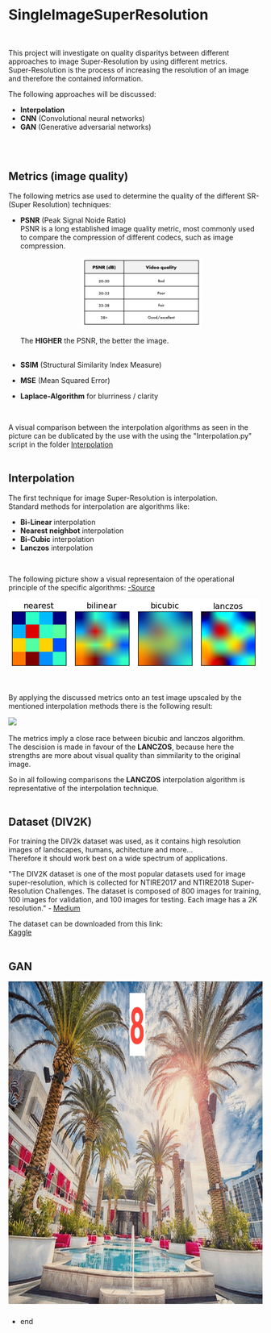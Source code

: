 # SingleImageSuperResolution
<br />

This project will investigate on quality disparitys between different approaches to image Super-Resolution by using different metrics. <br />
Super-Resolution is the process of increasing the resolution of an image and therefore the contained information. <br />

The following approaches will be discussed:
- **Interpolation**
- **CNN** (Convolutional neural networks)
- **GAN** (Generative adversarial networks)
<br />
<br />


## Metrics (image quality)

The following metrics ase used to determine the quality of the different SR- (Super Resolution) techniques:
- **PSNR** (Peak Signal Noide Ratio) <br />
  PSNR is a long established image quality metric, most commonly used to compare the compression of different codecs, such as image compression. <br />

  <p align="center">
  <img height="140" width="240" src="figures/psnr.png">
  </p>
  
  The **HIGHER** the PSNR, the better the image. <br /><br />
- **SSIM** (Structural Similarity Index Measure)
- **MSE** (Mean Squared Error)
- **Laplace-Algorithm** for blurriness / clarity
<br />

A visual comparison between the interpolation algorithms as seen in the picture can be dublicated by the use with the  using the "Interpolation.py" script in the folder [Interpolation](https://github.com/tilllit/SingleImageSuperResolution/tree/main/Interpolation)
<br />
<br />


## Interpolation

The first technique for image Super-Resolution is interpolation. <br />
Standard methods for interpolation are algorithms like: <br />
- **Bi-Linear** interpolation
- **Nearest neighbot** interpolation
- **Bi-Cubic** interpolation
- **Lanczos** interpolation
<br />

The following picture show a visual representaion of the operational principle of the specific algorithms:
[ -Source](https://matplotlib.org/1.4.2/examples/images_contours_and_fields/interpolation_methods.html)

<p align="left">
  <img src="figures/Interpolation_visual.png">
</p>
<br />

By applying the discussed metrics onto an test image upscaled by the mentioned interpolation methods there is the following result:

<p align="left">
  <img src="figures/Interpolation.png">
</p>

The metrics imply a close race between bicubic and lanczos algorithm. <br />
The descision is made in favour of the **LANCZOS**, because here the strengths are more about visual quality than simmilarity to the original image.

So in all following comparisons the **LANCZOS** interpolation algorithm is representative of the interpolation technique.
<br />
<br />


## Dataset (DIV2K)

For training the DIV2k dataset was used, as it contains high resolution images of landscapes, humans, achitecture and more... <br />
Therefore it should work best on a wide spectrum of applications.

"The DIV2K dataset is one of the most popular datasets used for image super-resolution, which is collected for NTIRE2017 and NTIRE2018 Super-Resolution Challenges. The dataset is composed of 800 images for training, 100 images for validation, and 100 images for testing. Each image has a 2K resolution." - [Medium](https://openmmlab.medium.com/awesome-datasets-for-super-resolution-introduction-and-pre-processing-55f8501f8b18)


The dataset can be downloaded from this link: <br />
[Kaggle](https://www.kaggle.com/datasets/rain0905/div2k-dataset)
<br />
<br />


## GAN
<p align="center">
  <img height="640" width="960" src="figures/GAN_div2k.gif">
</p>

###

* end
